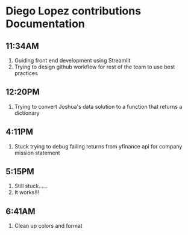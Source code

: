 # Diego Lopez contributions Documentation

## 11:34AM
1. Guiding front end development using Streamlit
2. Trying to design github workflow for rest of the team to use best practices

## 12:20PM
1. Trying to convert Joshua's data solution to a function that returns a dictionary

## 4:11PM
1. Stuck trying to debug failing returns from yfinance api for company mission statement

## 5:15PM
1. Still stuck......
2. It works!!!

## 6:41AM
1. Clean up colors and format
